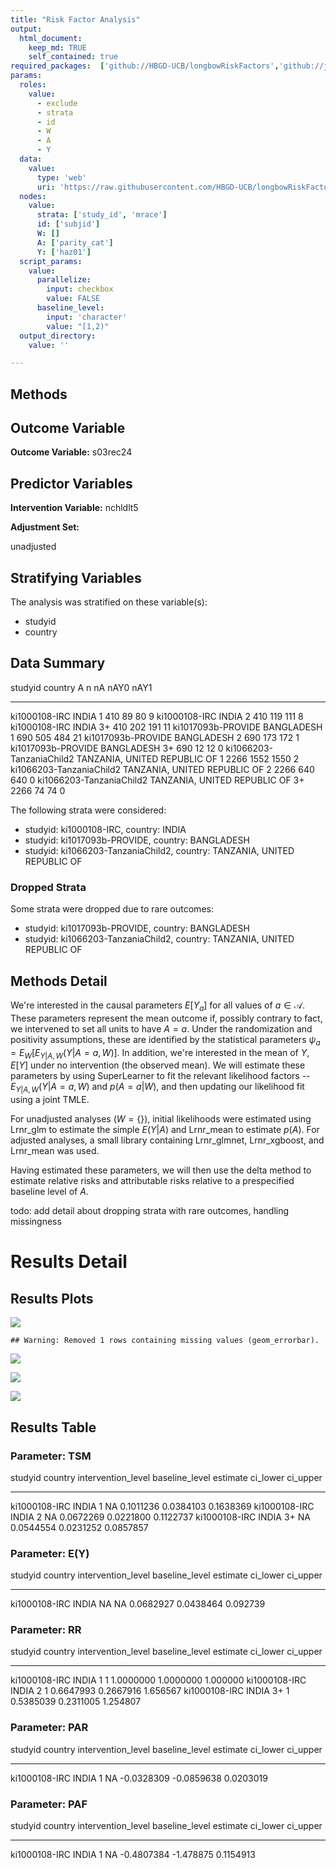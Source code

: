 ```yaml
---
title: "Risk Factor Analysis"
output: 
  html_document:
    keep_md: TRUE
    self_contained: true
required_packages:  ['github://HBGD-UCB/longbowRiskFactors','github://jeremyrcoyle/skimr@vector_types', 'github://tlverse/delayed']
params:
  roles:
    value:
      - exclude
      - strata
      - id
      - W
      - A
      - Y
  data: 
    value: 
      type: 'web'
      uri: 'https://raw.githubusercontent.com/HBGD-UCB/longbowRiskFactors/master/inst/sample_data/birthwt_data.rdata'
  nodes:
    value:
      strata: ['study_id', 'mrace']
      id: ['subjid']
      W: []
      A: ['parity_cat']
      Y: ['haz01']
  script_params:
    value:
      parallelize:
        input: checkbox
        value: FALSE
      baseline_level:
        input: 'character'
        value: "[1,2)"
  output_directory:
    value: ''

---
```








## Methods
## Outcome Variable

**Outcome Variable:** s03rec24

## Predictor Variables

**Intervention Variable:** nchldlt5

**Adjustment Set:**

unadjusted

## Stratifying Variables

The analysis was stratified on these variable(s):

* studyid
* country

## Data Summary

studyid                    country                        A        n     nA   nAY0   nAY1
-------------------------  -----------------------------  ---  -----  -----  -----  -----
ki1000108-IRC              INDIA                          1      410     89     80      9
ki1000108-IRC              INDIA                          2      410    119    111      8
ki1000108-IRC              INDIA                          3+     410    202    191     11
ki1017093b-PROVIDE         BANGLADESH                     1      690    505    484     21
ki1017093b-PROVIDE         BANGLADESH                     2      690    173    172      1
ki1017093b-PROVIDE         BANGLADESH                     3+     690     12     12      0
ki1066203-TanzaniaChild2   TANZANIA, UNITED REPUBLIC OF   1     2266   1552   1550      2
ki1066203-TanzaniaChild2   TANZANIA, UNITED REPUBLIC OF   2     2266    640    640      0
ki1066203-TanzaniaChild2   TANZANIA, UNITED REPUBLIC OF   3+    2266     74     74      0


The following strata were considered:

* studyid: ki1000108-IRC, country: INDIA
* studyid: ki1017093b-PROVIDE, country: BANGLADESH
* studyid: ki1066203-TanzaniaChild2, country: TANZANIA, UNITED REPUBLIC OF

### Dropped Strata

Some strata were dropped due to rare outcomes:

* studyid: ki1017093b-PROVIDE, country: BANGLADESH
* studyid: ki1066203-TanzaniaChild2, country: TANZANIA, UNITED REPUBLIC OF

## Methods Detail

We're interested in the causal parameters $E[Y_a]$ for all values of $a \in \mathcal{A}$. These parameters represent the mean outcome if, possibly contrary to fact, we intervened to set all units to have $A=a$. Under the randomization and positivity assumptions, these are identified by the statistical parameters $\psi_a=E_W[E_{Y|A,W}(Y|A=a,W)]$.  In addition, we're interested in the mean of $Y$, $E[Y]$ under no intervention (the observed mean). We will estimate these parameters by using SuperLearner to fit the relevant likelihood factors -- $E_{Y|A,W}(Y|A=a,W)$ and $p(A=a|W)$, and then updating our likelihood fit using a joint TMLE.

For unadjusted analyses ($W=\{\}$), initial likelihoods were estimated using Lrnr_glm to estimate the simple $E(Y|A)$ and Lrnr_mean to estimate $p(A)$. For adjusted analyses, a small library containing Lrnr_glmnet, Lrnr_xgboost, and Lrnr_mean was used.

Having estimated these parameters, we will then use the delta method to estimate relative risks and attributable risks relative to a prespecified baseline level of $A$.

todo: add detail about dropping strata with rare outcomes, handling missingness







# Results Detail

## Results Plots
![](/tmp/ec934913-040a-499a-a616-1376d482dc85/REPORT_files/figure-html/plot_tsm-1.png)<!-- -->


```
## Warning: Removed 1 rows containing missing values (geom_errorbar).
```

![](/tmp/ec934913-040a-499a-a616-1376d482dc85/REPORT_files/figure-html/plot_rr-1.png)<!-- -->

![](/tmp/ec934913-040a-499a-a616-1376d482dc85/REPORT_files/figure-html/plot_paf-1.png)<!-- -->

![](/tmp/ec934913-040a-499a-a616-1376d482dc85/REPORT_files/figure-html/plot_par-1.png)<!-- -->

## Results Table

### Parameter: TSM


studyid         country   intervention_level   baseline_level     estimate    ci_lower    ci_upper
--------------  --------  -------------------  ---------------  ----------  ----------  ----------
ki1000108-IRC   INDIA     1                    NA                0.1011236   0.0384103   0.1638369
ki1000108-IRC   INDIA     2                    NA                0.0672269   0.0221800   0.1122737
ki1000108-IRC   INDIA     3+                   NA                0.0544554   0.0231252   0.0857857


### Parameter: E(Y)


studyid         country   intervention_level   baseline_level     estimate    ci_lower   ci_upper
--------------  --------  -------------------  ---------------  ----------  ----------  ---------
ki1000108-IRC   INDIA     NA                   NA                0.0682927   0.0438464   0.092739


### Parameter: RR


studyid         country   intervention_level   baseline_level     estimate    ci_lower   ci_upper
--------------  --------  -------------------  ---------------  ----------  ----------  ---------
ki1000108-IRC   INDIA     1                    1                 1.0000000   1.0000000   1.000000
ki1000108-IRC   INDIA     2                    1                 0.6647993   0.2667916   1.656567
ki1000108-IRC   INDIA     3+                   1                 0.5385039   0.2311005   1.254807


### Parameter: PAR


studyid         country   intervention_level   baseline_level      estimate     ci_lower    ci_upper
--------------  --------  -------------------  ---------------  -----------  -----------  ----------
ki1000108-IRC   INDIA     1                    NA                -0.0328309   -0.0859638   0.0203019


### Parameter: PAF


studyid         country   intervention_level   baseline_level      estimate    ci_lower    ci_upper
--------------  --------  -------------------  ---------------  -----------  ----------  ----------
ki1000108-IRC   INDIA     1                    NA                -0.4807384   -1.478875   0.1154913
